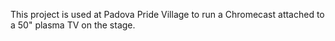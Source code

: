 This project is used at Padova Pride Village to run a Chromecast
attached to a 50" plasma TV on the stage.
